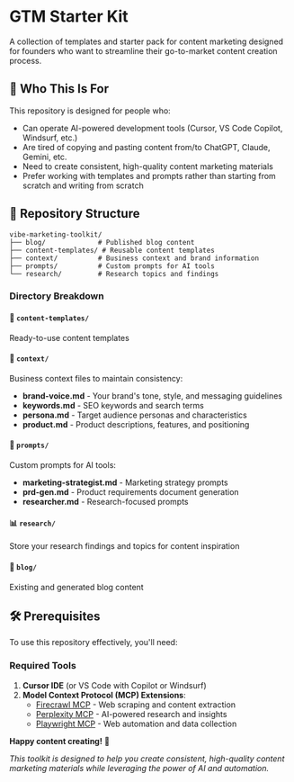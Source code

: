 # GTM Starter Kit

A collection of templates and starter pack for content marketing designed for founders who want to streamline their go-to-market content creation process.

## 🎯 Who This Is For

This repository is designed for people who:

- Can operate AI-powered development tools (Cursor, VS Code Copilot, Windsurf, etc.)
- Are tired of copying and pasting content from/to ChatGPT, Claude, Gemini, etc.
- Need to create consistent, high-quality content marketing materials
- Prefer working with templates and prompts rather than starting from scratch and writing from scratch

## 📁 Repository Structure

```
vibe-marketing-toolkit/
├── blog/             # Published blog content
├── content-templates/ # Reusable content templates
├── context/          # Business context and brand information
├── prompts/          # Custom prompts for AI tools
└── research/         # Research topics and findings
```

### Directory Breakdown

#### 📝 `content-templates/`

Ready-to-use content templates

#### 🎯 `context/`

Business context files to maintain consistency:

- **brand-voice.md** - Your brand's tone, style, and messaging guidelines
- **keywords.md** - SEO keywords and search terms
- **persona.md** - Target audience personas and characteristics
- **product.md** - Product descriptions, features, and positioning

#### 🤖 `prompts/`

Custom prompts for AI tools:

- **marketing-strategist.md** - Marketing strategy prompts
- **prd-gen.md** - Product requirements document generation
- **researcher.md** - Research-focused prompts

#### 📊 `research/`

Store your research findings and topics for content inspiration

#### 📄 `blog/`

Existing and generated blog content

## 🛠️ Prerequisites

To use this repository effectively, you'll need:

### Required Tools

1. **Cursor IDE** (or VS Code with Copilot or Windsurf)
2. **Model Context Protocol (MCP) Extensions**:
   - [Firecrawl MCP](https://github.com/mendableai/firecrawl-mcp-server) - Web scraping and content extraction
   - [Perplexity MCP](https://github.com/ppl-ai/modelcontextprotocol) - AI-powered research and insights
   - [Playwright MCP](https://github.com/executeautomation/mcp-playwright) - Web automation and data collection

**Happy content creating!** 🚀

_This toolkit is designed to help you create consistent, high-quality content marketing materials while leveraging the power of AI and automation._
